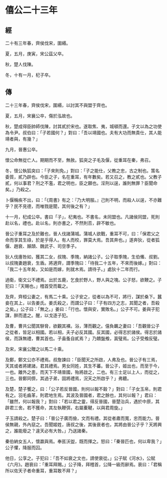 # 僖公二十三年
## 經

二十有三年春，齊侯伐宋，圍緡。

夏，五月，庚寅，宋公茲父卒。

秋，楚人伐陳。

冬，十有一月，杞子卒。

## 傳

二十三年春，齊侯伐宋，圍緡，以討其不與盟于齊也。

夏，五月，宋襄公卒，傷於泓故也。

秋，楚成得臣帥師伐陳，討其貳於宋也。遂取焦、夷，城頓而還。子文以為之功使為令尹。叔伯曰：「子若國何？」對曰：「吾以靖國也。夫有大功而無貴仕，其人能靖者與，有幾？」

九月，晉惠公卒。

懷公命無從亡人。期期而不至，無赦。狐突之子毛及偃，從重耳在秦，弗召。

冬，懷公執狐突曰：「子來則免。」對曰：「子之能仕，父教之忠，古之制也。策名委質，貳乃辟也。今臣之子，名在重耳，有年數矣。若又召之，教之貳也。父教子貳，何以事君？刑之不濫，君之明也，臣之願也。淫刑以逞，誰則無罪？臣聞命矣。」乃殺之。

卜偃稱疾不出，曰：「《周書》有之：『乃大明服。』己則不明，而殺人以逞，不亦難乎？民不見德，而唯戮是聞，其何後之有？」

十一月，杞成公卒。書曰「子」，杞夷也。不書名，未同盟也。凡諸侯同盟，死則赴以名，禮也。赴以名，則亦書之，不然則否，辟不敏也。

晉公子重耳之及於難也，晉人伐諸蒲城。蒲城人欲戰，重耳不可，曰：「保君父之命而享其生祿，於是乎得人。有人而校，罪莫大焉。吾其奔也。」遂奔狄，從者狐偃、趙衰、顛頡、魏武子、司空季子。

狄人伐廧咎如，獲其二女，叔隗、季隗，納諸公子。公子取季隗，生伯鯈、叔劉。以叔隗妻趙衰，生盾。將適齊，謂季隗曰：「待我二十五年，不來而後嫁。」對曰：「我二十五年矣，又如是而嫁，則就木焉。請待子。」處狄十二年而行。

過衛，衛文公不禮焉。出於五鹿，乞食於野人，野人與之塊。公子怒，欲鞭之。子犯曰：「天賜也。」稽首受而載之。

及齊，齊桓公妻之，有馬二十乘。公子安之，從者以為不可，將行，謀於桑下。蠶妾在其上，以告姜氏。姜氏殺之，而謂公子曰：「子有四方之志，其聞之者，吾殺之矣。」公子曰：「無之。」姜曰：「行也。懷與安，實敗名。」公子不可。姜與子犯謀，醉而遣之。醒，以戈逐子犯。

及曹，曹共公聞其駢脅，欲觀其裸。浴，薄而觀之。僖負羈之妻曰：「吾觀晉公子之從者，皆足以相國。若以相，夫子必反其國。反其國，必得志於諸侯。得志於諸侯，而誅無禮，曹其首也。子盍蚤自貳焉？」乃饋盤飧，寘璧焉。公子受飧反璧。

及宋，宋襄公贈之以馬二十乘。

及鄭，鄭文公亦不禮焉。叔詹諫曰：「臣聞天之所啟，人弗及也。晉公子有三焉，天其或者將建諸，君其禮焉。男女同姓，其生不蕃。晉公子，姬出也，而至于今，一也。離外之患，而天下不靖晉國，殆將啟之，二也。有三士足以上人，而從之，三也。晉鄭同儕，其過子弟，固將禮焉，況天之所啟乎？」弗聽。

及楚，楚子饗之，曰：「公子若反晉國，則何以報不穀？」對曰：「子女玉帛，則君有之。羽毛齒革，則君地生焉。其波及晉國者，君之餘也，其何以報？」君曰：「雖然，何以報我？」對曰：「若以君之靈，得反晉國，晉楚治兵，遇於中原，其辟君三舍。若不獲命，其左執鞭弭，右屬櫜鞬，以與君周旋。」

子玉請殺之。楚子曰：「晉公子廣而儉，文而有禮。其從者肅而寬，忠而能力。晉侯無親，外內惡之。吾聞姬姓，唐叔之後，其後衰者也，其將由晉公子乎？天將興之，誰能廢之？違天必有大咎。」乃送諸秦。

秦伯納女五人，懷嬴與焉。奉匜沃盥，既而揮之。怒曰：「秦晉匹也，何以卑我？」公子懼，降服而囚。

他日，公享之。子犯曰：「吾不如衰之文也，請使衰從。」公子賦《河水》，公賦《六月》。趙衰曰：「重耳拜賜。」公子降，拜稽首，公降一級而辭焉。衰曰：「君稱所以佐天子者命重耳，重耳敢不拜？」

